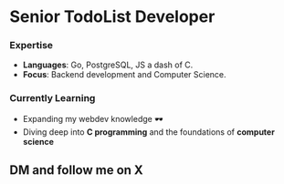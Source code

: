 # Senior TodoList Developer

### Expertise
- **Languages**: Go, PostgreSQL, JS a dash of C.  
- **Focus**: Backend development and Computer Science.  

### Currently Learning
- Expanding my webdev knowledge 🕶️  
- Diving deep into **C programming** and the foundations of **computer science**

## DM and follow me on X   
